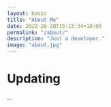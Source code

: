 ```yaml
---
layout: basic
title: "About Me"
date: 2022-20-28T15:15:34+10:00
permalink: "/about/"
description: "Just a developer."
image: "about.jpg"
---
```


# Updating

...
